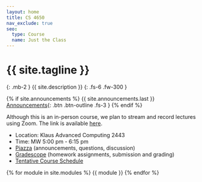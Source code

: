 ```yaml
---
layout: home
title: CS 4650
nav_exclude: true
seo:
  type: Course
  name: Just the Class
---
```


# {{ site.tagline }}
{: .mb-2 }
{{ site.description }}
{: .fs-6 .fw-300 }

{% if site.announcements %}
{{ site.announcements.last }}
[Announcements](announcements.md){: .btn .btn-outline .fs-3 }
{% endif %}

Although this is an in-person course, we plan to stream and record lectures using Zoom.  The link is available [here](https://gatech.zoom.us/j/93717817219?pwd=Vlpnc0Q5WVlQVUU1ZEJsLzltWnY1Zz09).

- Location: Klaus Advanced Computing 2443
- Time: MW 5:00 pm - 6:15 pm
- [Piazza](https://piazza.com/class/l6sbo1myboz2ww) (announcements, questions, discussion)
- [Gradescope](https://www.gradescope.com/courses/417826) (homework assignments, submission and grading)
- [Tentative Course Schedule](https://docs.google.com/spreadsheets/d/1G2Jy78e4QH9-B_oCaQROFlVbTGiF41DgDNEyI4IEv14/edit?usp=sharing)

{% for module in site.modules %}
{{ module }}
{% endfor %}
